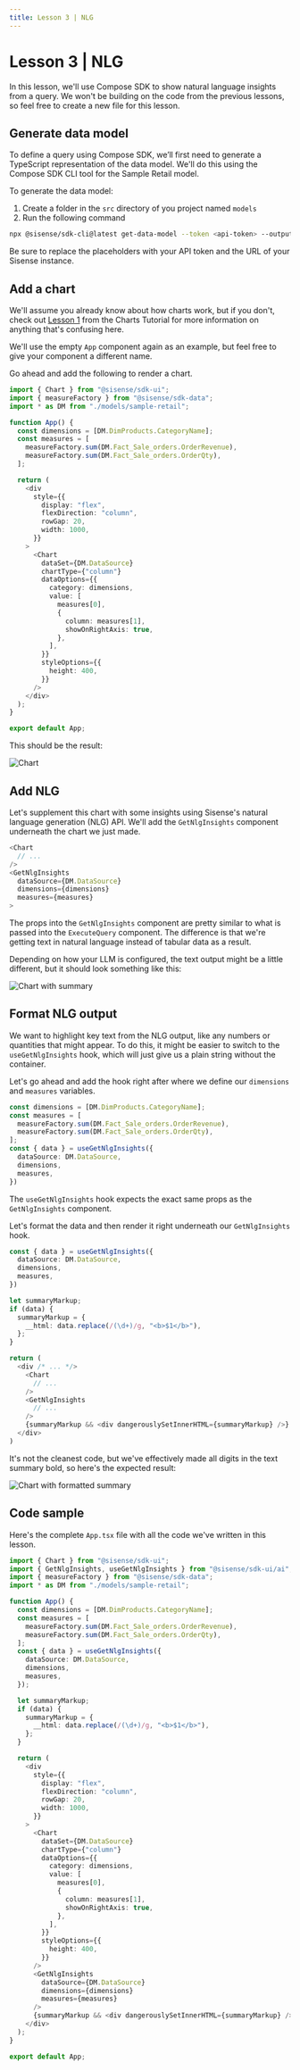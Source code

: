 ```yaml
---
title: Lesson 3 | NLG
---
```


# Lesson 3 | NLG

In this lesson, we'll use Compose SDK to show natural language insights from a query. We won't be building on the code from the previous lessons, so feel free to create a new file for this lesson.

## Generate data model

To define a query using Compose SDK, we’ll first need to generate a TypeScript representation of the data model. We'll do this using the Compose SDK CLI tool for the Sample Retail model.

To generate the data model:

1. Create a folder in the `src` directory of you project named `models`
1. Run the following command

```sh
npx @sisense/sdk-cli@latest get-data-model --token <api-token> --output src/models/sample-retail.ts --dataSource "Sample Retail" --url <your-instance-url>
```

Be sure to replace the placeholders with your API token and the URL of your Sisense instance.

## Add a chart

We'll assume you already know about how charts work, but if you don't, check out [Lesson 1](../tutorial-charts/lesson1.md#add-a-chart) from the Charts Tutorial for more information on anything that's confusing here.

We'll use the empty `App` component again as an example, but feel free to give your component a different name.

Go ahead and add the following to render a chart.

```ts
import { Chart } from "@sisense/sdk-ui";
import { measureFactory } from "@sisense/sdk-data";
import * as DM from "./models/sample-retail";

function App() {
  const dimensions = [DM.DimProducts.CategoryName];
  const measures = [
    measureFactory.sum(DM.Fact_Sale_orders.OrderRevenue),
    measureFactory.sum(DM.Fact_Sale_orders.OrderQty),
  ];

  return (
    <div
      style={{
        display: "flex",
        flexDirection: "column",
        rowGap: 20,
        width: 1000,
      }}
    >
      <Chart
        dataSet={DM.DataSource}
        chartType={"column"}
        dataOptions={{
          category: dimensions,
          value: [
            measures[0],
            {
              column: measures[1],
              showOnRightAxis: true,
            },
          ],
        }}
        styleOptions={{
          height: 400,
        }}
      />
    </div>
  );
}

export default App;
```

This should be the result:

![Chart](../../img/tutorial-genai/3-chart.png 'Chart')

## Add NLG

Let's supplement this chart with some insights using Sisense's natural language generation (NLG) API. We'll add the `GetNlgInsights` component underneath the chart we just made.

```ts
<Chart
  // ...
/>
<GetNlgInsights
  dataSource={DM.DataSource}
  dimensions={dimensions}
  measures={measures}
>
```

The props into the `GetNlgInsights` component are pretty similar to what is passed into the `ExecuteQuery` component. The difference is that we're getting text in natural language instead of tabular data as a result.

Depending on how your LLM is configured, the text output might be a little different, but it should look something like this:

![Chart with summary](../../img/tutorial-genai/3-chart-with-summary.png 'Chart with summary')

## Format NLG output

We want to highlight key text from the NLG output, like any numbers or quantities that might appear. To do this, it might be easier to switch to the `useGetNlgInsights` hook, which will just give us a plain string without the container.

Let's go ahead and add the hook right after where we define our `dimensions` and `measures` variables.

```ts
const dimensions = [DM.DimProducts.CategoryName];
const measures = [
  measureFactory.sum(DM.Fact_Sale_orders.OrderRevenue),
  measureFactory.sum(DM.Fact_Sale_orders.OrderQty),
];
const { data } = useGetNlgInsights({
  dataSource: DM.DataSource,
  dimensions,
  measures,
})
```

The `useGetNlgInsights` hook expects the exact same props as the `GetNlgInsights` component.

Let's format the data and then render it right underneath our `GetNlgInsights` hook.

```ts
const { data } = useGetNlgInsights({
  dataSource: DM.DataSource,
  dimensions,
  measures,
})

let summaryMarkup;
if (data) {
  summaryMarkup = {
    __html: data.replace(/(\d+)/g, "<b>$1</b>"),
  };
}

return (
  <div /* ... */>
    <Chart
      // ...
    />
    <GetNlgInsights
      // ...
    />
    {summaryMarkup && <div dangerouslySetInnerHTML={summaryMarkup} />}
  </div>
)
```

It's not the cleanest code, but we've effectively made all digits in the text summary bold, so here's the expected result:

![Chart with formatted summary](../../img/tutorial-genai/3-chart-with-formatted-summary.png 'Chart with formatted summary')

## Code sample

Here's the complete `App.tsx` file with all the code we've written in this lesson.

```ts
import { Chart } from "@sisense/sdk-ui";
import { GetNlgInsights, useGetNlgInsights } from "@sisense/sdk-ui/ai";
import { measureFactory } from "@sisense/sdk-data";
import * as DM from "./models/sample-retail";

function App() {
  const dimensions = [DM.DimProducts.CategoryName];
  const measures = [
    measureFactory.sum(DM.Fact_Sale_orders.OrderRevenue),
    measureFactory.sum(DM.Fact_Sale_orders.OrderQty),
  ];
  const { data } = useGetNlgInsights({
    dataSource: DM.DataSource,
    dimensions,
    measures,
  });

  let summaryMarkup;
  if (data) {
    summaryMarkup = {
      __html: data.replace(/(\d+)/g, "<b>$1</b>"),
    };
  }

  return (
    <div
      style={{
        display: "flex",
        flexDirection: "column",
        rowGap: 20,
        width: 1000,
      }}
    >
      <Chart
        dataSet={DM.DataSource}
        chartType={"column"}
        dataOptions={{
          category: dimensions,
          value: [
            measures[0],
            {
              column: measures[1],
              showOnRightAxis: true,
            },
          ],
        }}
        styleOptions={{
          height: 400,
        }}
      />
      <GetNlgInsights
        dataSource={DM.DataSource}
        dimensions={dimensions}
        measures={measures}
      />
      {summaryMarkup && <div dangerouslySetInnerHTML={summaryMarkup} />}
    </div>
  );
}

export default App;
```

